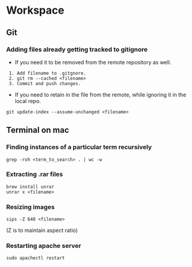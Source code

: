 # Workspace

## Git

### Adding files already getting tracked to gitignore

* If you need it to be removed from the remote repository as well.

 ```
  1. Add filename to .gitgnore.
  2. git rm --cached <filename>
  3. Commit and push changes.
  ```
* If you need to retain in the file from the remote, while ignoring it in the local repo.
 
 ```
 git update-index --assume-unchanged <filename>
 ```

## Terminal on mac

### Finding instances of a particular term recursively
```
grep -roh <term_to_search> . | wc -w
```

###  Extracting .rar files
```
brew install unrar
unrar x <filename>
```

### Resizing images
```
sips -Z 640 <filename>
```
(Z is to maintain aspect ratio)

### Restarting apache server
```
sudo apachectl restart
```
